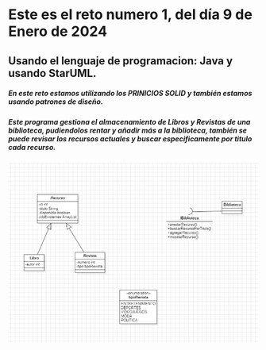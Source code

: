 # Este es el reto numero 1, del día 9 de Enero de 2024
## Usando el lenguaje de programacion: Java y usando StarUML.
##### En este reto estamos utilizando los PRINICIOS SOLID y también estamos usando patrones de diseño.
##### Este programa gestiona el almacenamiento de Libros y Revistas de una biblioteca, pudiendolos rentar y añadir más a la biblioteca, también se puede revisar los recursos actuales y buscar especificamente por titulo cada recurso.
![imagen](imagen.png)
